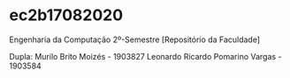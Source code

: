 # ec2b17082020
Engenharia da Computação 2º-Semestre [Repositório da Faculdade]

Dupla:
Murilo Brito Moizés - 1903827
Leonardo Ricardo Pomarino Vargas - 1903584
